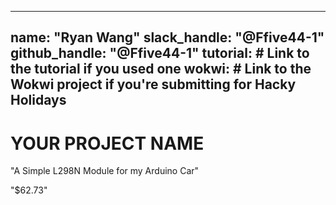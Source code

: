 
---
name: "Ryan Wang"
slack_handle: "@Ffive44-1"
github_handle: "@Ffive44-1"
tutorial: # Link to the tutorial if you used one
wokwi: # Link to the Wokwi project if you're submitting for Hacky Holidays
---

# YOUR PROJECT NAME

<!-- Describe your board in 2-3 sentences. What are you making? What will it do? -->
"A Simple L298N Module for my Arduino Car"
<!-- How much is it going to cost? -->
"$62.73"
<!-- Tell us a little bit about your design process. What were some challenges? What helped? ***Totally optional*** -->
